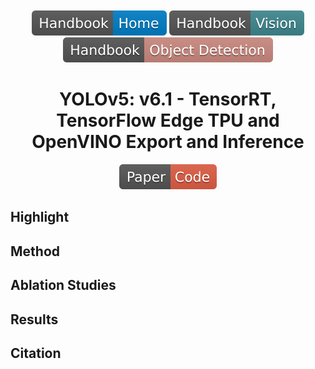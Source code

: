 <div align="center">
<br><br>
<div>
	<a href="https://github.com/phlong3105/one/blob/master/handbook/README.md"><img src="../../data/badge/handbook_home.svg"></a>
	<a href="https://github.com/phlong3105/one/blob/master/handbook/vision/README.md"><img src="../../data/badge/handbook_vision.svg"></a>
	<a href="https://github.com/phlong3105/one/blob/master/handbook/object_detection/README.md"><img src="../../data/badge/handbook_object_detection.svg"></a>
</div>

YOLOv5: v6.1 - TensorRT, TensorFlow Edge TPU and OpenVINO Export and Inference
=============================

<div align="center">
    <a href="https://github.com/ultralytics/yolov5"><img src="../../data/badge/paper_code.svg"></a>
</div>
</div>


## Highlight


## Method


## Ablation Studies


## Results


## Citation
